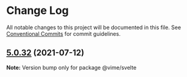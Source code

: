 # Change Log

All notable changes to this project will be documented in this file.
See [Conventional Commits](https://conventionalcommits.org) for commit guidelines.

## [5.0.32](https://github.com/vime-js/vime/compare/v5.0.31...v5.0.32) (2021-07-12)

**Note:** Version bump only for package @vime/svelte
